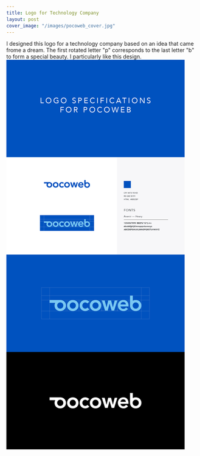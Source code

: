 ```yaml
---
title: Logo for Technology Company
layout: post
cover_image: "/images/pocoweb_cover.jpg"
---
```


I designed this logo for a technology company based on an idea that came frome a dream. The first rotated letter "p" corresponds to the last letter "b" to form a special beauty. I particularly like this design.
![](/images/pocoweb.png)
